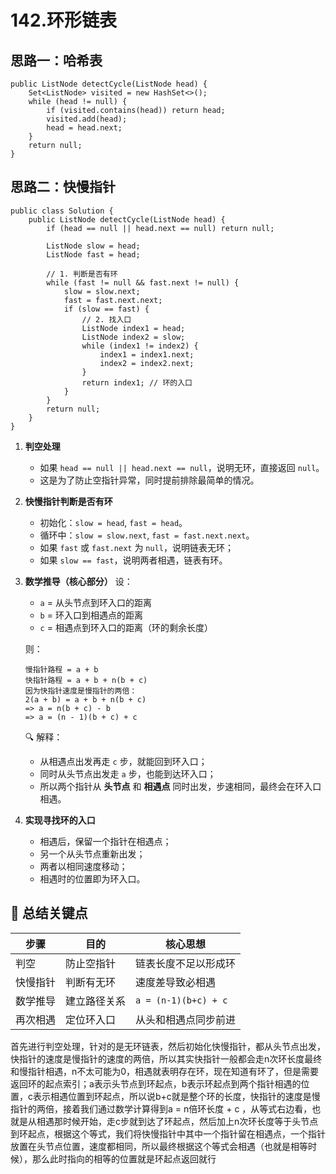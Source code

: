 # 142.环形链表

## 思路一：哈希表

```
public ListNode detectCycle(ListNode head) {
    Set<ListNode> visited = new HashSet<>();
    while (head != null) {
        if (visited.contains(head)) return head;
        visited.add(head);
        head = head.next;
    }
    return null;
}

```

## 思路二：快慢指针

```
public class Solution {
    public ListNode detectCycle(ListNode head) {
        if (head == null || head.next == null) return null;

        ListNode slow = head;
        ListNode fast = head;

        // 1. 判断是否有环
        while (fast != null && fast.next != null) {
            slow = slow.next;
            fast = fast.next.next;
            if (slow == fast) {
                // 2. 找入口
                ListNode index1 = head;
                ListNode index2 = slow;
                while (index1 != index2) {
                    index1 = index1.next;
                    index2 = index2.next;
                }
                return index1; // 环的入口
            }
        }
        return null;
    }
}

```

1. **判空处理**

    - 如果 `head == null || head.next == null`，说明无环，直接返回 `null`。
    - 这是为了防止空指针异常，同时提前排除最简单的情况。

2. **快慢指针判断是否有环**

    - 初始化：`slow = head`, `fast = head`。
    - 循环中：`slow = slow.next`, `fast = fast.next.next`。
    - 如果 `fast` 或 `fast.next` 为 `null`，说明链表无环；
    - 如果 `slow == fast`，说明两者相遇，链表有环。

3. **数学推导（核心部分）**
   设：

    - `a` = 从头节点到环入口的距离
    - `b` = 环入口到相遇点的距离
    - `c` = 相遇点到环入口的距离（环的剩余长度）

   则：

   ```
   慢指针路程 = a + b
   快指针路程 = a + b + n(b + c)
   因为快指针速度是慢指针的两倍：
   2(a + b) = a + b + n(b + c)
   => a = n(b + c) - b
   => a = (n - 1)(b + c) + c
   ```

   🔍 解释：

    - 从相遇点出发再走 `c` 步，就能回到环入口；
    - 同时从头节点出发走 `a` 步，也能到达环入口；
    - 所以两个指针从 **头节点** 和 **相遇点** 同时出发，步速相同，最终会在环入口相遇。

4. **实现寻找环的入口**

    - 相遇后，保留一个指针在相遇点；
    - 另一个从头节点重新出发；
    - 两者以相同速度移动；
    - 相遇时的位置即为环入口。

## 🎯 总结关键点

| 步骤     | 目的         | 核心思想             |
| -------- | ------------ | -------------------- |
| 判空     | 防止空指针   | 链表长度不足以形成环 |
| 快慢指针 | 判断有无环   | 速度差导致必相遇     |
| 数学推导 | 建立路径关系 | `a = (n-1)(b+c) + c` |
| 再次相遇 | 定位环入口   | 从头和相遇点同步前进 |

首先进行判空处理，针对的是无环链表，然后初始化快慢指针，都从头节点出发，快指针的速度是慢指针的速度的两倍，所以其实快指针一般都会走n次环长度最终和慢指针相遇，n不太可能为0，相遇就表明存在环，现在知道有环了，但是需要返回环的起点索引；a表示头节点到环起点，b表示环起点到两个指针相遇的位置，c表示相遇位置到环起点，所以说b+c就是整个环的长度，快指针的速度是慢指针的两倍，接着我们通过数学计算得到a = n倍环长度  + c ，从等式右边看，也就是从相遇那时候开始，走c步就到达了环起点，然后加上n次环长度等于头节点到环起点，根据这个等式，我们将快慢指针中其中一个指针留在相遇点，一个指针放置在头节点位置，速度都相同，所以最终根据这个等式会相遇（也就是相等时候），那么此时指向的相等的位置就是环起点返回就行

